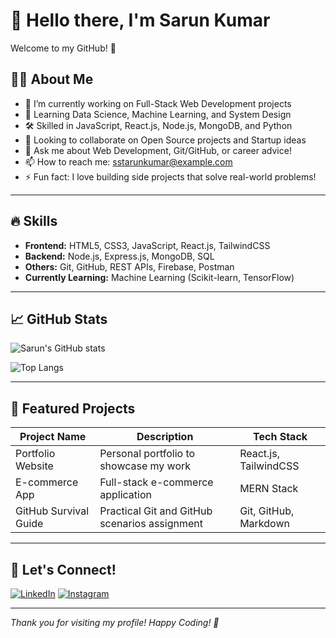 # 👋 Hello there, I'm Sarun Kumar

Welcome to my GitHub! 🚀

## 👨‍💻 About Me
- 🔭 I’m currently working on Full-Stack Web Development projects
- 🌱 Learning Data Science, Machine Learning, and System Design
- 🛠️ Skilled in JavaScript, React.js, Node.js, MongoDB, and Python
- 🤝 Looking to collaborate on Open Source projects and Startup ideas
- 💬 Ask me about Web Development, Git/GitHub, or career advice!
- 📫 How to reach me: sstarunkumar@example.com
- ⚡ Fun fact: I love building side projects that solve real-world problems!

---

## 🔥 Skills

- **Frontend:** HTML5, CSS3, JavaScript, React.js, TailwindCSS
- **Backend:** Node.js, Express.js, MongoDB, SQL
- **Others:** Git, GitHub, REST APIs, Firebase, Postman
- **Currently Learning:** Machine Learning (Scikit-learn, TensorFlow)

---

## 📈 GitHub Stats

![Sarun's GitHub stats](https://github-readme-stats.vercel.app/api?username=sstarunkumar&show_icons=true&theme=tokyonight)

![Top Langs](https://github-readme-stats.vercel.app/api/top-langs/?username=sstarunkumar&layout=compact&theme=tokyonight)

---

## 📌 Featured Projects

| Project Name | Description | Tech Stack |
| ------------ | ----------- | ---------- |
| Portfolio Website | Personal portfolio to showcase my work | React.js, TailwindCSS |
| E-commerce App | Full-stack e-commerce application | MERN Stack |
| GitHub Survival Guide | Practical Git and GitHub scenarios assignment | Git, GitHub, Markdown |

---

## 🌟 Let's Connect!

[![LinkedIn](https://img.shields.io/badge/LinkedIn-blue?style=for-the-badge&logo=linkedin)](https://linkedin.com/in/yourprofile)
[![Instagram](https://img.shields.io/badge/Instagram-pink?style=for-the-badge&logo=instagram)](https://instagram.com/yourprofile)

---

_Thank you for visiting my profile! Happy Coding! 🚀_
